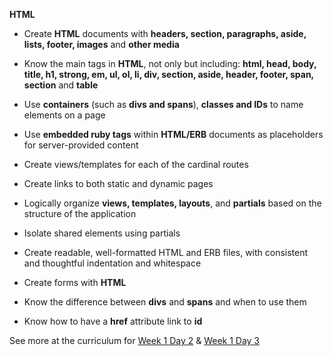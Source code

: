 **HTML**

- Create **HTML** documents with **headers, section, paragraphs, aside, lists, footer, images** and **other media**

- Know the main tags in **HTML**, not only but including: **html, head, body, title, h1, strong, em, ul, ol, li, div, section, aside, header, footer, span, section** and **table**

- Use **containers** (such as **divs and spans**), **classes and IDs** to name elements on a page

- Use **embedded ruby tags** within **HTML/ERB** documents as placeholders for server-provided content

- Create views/templates for each of the cardinal routes

- Create links to both static and dynamic pages

- Logically organize **views, templates, layouts**, and **partials** based on the structure of the application

- Isolate shared elements using partials

- Create readable, well-formatted HTML and ERB files, with consistent and thoughtful indentation and whitespace

- Create forms with **HTML**

- Know the difference between **divs** and **spans** and when to use them

- Know how to have a **href** attribute link to **id**

See more at the curriculum for [Week 1 Day 2](https://www.learnacademy.org/days/156) & [Week 1 Day 3](https://www.learnacademy.org/days/159)
